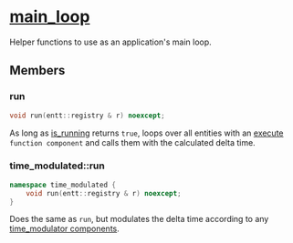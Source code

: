 # [main_loop](main_loop.hpp)

Helper functions to use as an application's main loop.

## Members

### run

```cpp
void run(entt::registry & r) noexcept;
```

As long as [is_running](is_running.md) returns `true`, loops over all entities with an [execute](../functions/execute.md) `function component` and calls them with the calculated delta time.

### time_modulated::run

```cpp
namespace time_modulated {
    void run(entt::registry & r) noexcept;
}
```

Does the same as `run`, but modulates the delta time according to any [time_modulator components](../data/time_modulator.md).